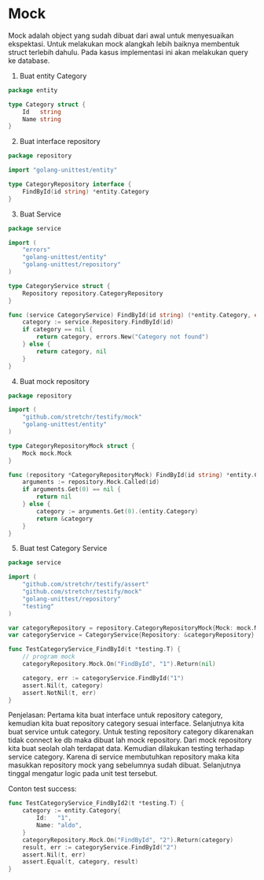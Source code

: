 # Mock

Mock adalah object yang sudah dibuat dari awal untuk menyesuaikan ekspektasi.
Untuk melakukan mock alangkah lebih baiknya membentuk struct terlebih dahulu. Pada kasus implementasi ini akan melakukan query ke database.

1. Buat entity Category
```go
package entity

type Category struct {
	Id   string
	Name string
}
```
2. Buat interface repository
```go
package repository

import "golang-unittest/entity"

type CategoryRepository interface {
	FindById(id string) *entity.Category
}
```
3. Buat Service
```go
package service

import (
	"errors"
	"golang-unittest/entity"
	"golang-unittest/repository"
)

type CategoryService struct {
	Repository repository.CategoryRepository
}

func (service CategoryService) FindById(id string) (*entity.Category, error) {
	category := service.Repository.FindById(id)
	if category == nil {
		return category, errors.New("Category not found")
	} else {
		return category, nil
	}
}
```
4. Buat mock repository
```go
package repository

import (
	"github.com/stretchr/testify/mock"
	"golang-unittest/entity"
)

type CategoryRepositoryMock struct {
	Mock mock.Mock
}

func (repository *CategoryRepositoryMock) FindById(id string) *entity.Category {
	arguments := repository.Mock.Called(id)
	if arguments.Get(0) == nil {
		return nil
	} else {
		category := arguments.Get(0).(entity.Category)
		return &category
	}
}
```
5. Buat test Category Service
```go
package service

import (
	"github.com/stretchr/testify/assert"
	"github.com/stretchr/testify/mock"
	"golang-unittest/repository"
	"testing"
)

var categoryRepository = repository.CategoryRepositoryMock{Mock: mock.Mock{}}
var categoryService = CategoryService{Repository: &categoryRepository}

func TestCategoryService_FindById(t *testing.T) {
	// program mock
	categoryRepository.Mock.On("FindById", "1").Return(nil)

	category, err := categoryService.FindById("1")
	assert.Nil(t, category)
	assert.NotNil(t, err)
}
```
Penjelasan:
Pertama kita buat interface untuk repository category, kemudian kita buat repository category sesuai interface. Selanjutnya kita buat service untuk category. Untuk testing repository category dikarenakan tidak connect ke db maka dibuat lah mock repository. Dari mock repository kita buat seolah
olah terdapat data. Kemudian dilakukan testing terhadap service category. Karena di service membutuhkan repository maka kita masukkan repository mock yang sebelumnya sudah dibuat. Selanjutnya tinggal mengatur logic pada unit test tersebut.

Conton test success:
```go
func TestCategoryService_FindById2(t *testing.T) {
	category := entity.Category{
		Id:   "1",
		Name: "aldo",
	}
	categoryRepository.Mock.On("FindById", "2").Return(category)
	result, err := categoryService.FindById("2")
	assert.Nil(t, err)
	assert.Equal(t, category, result)
}
```